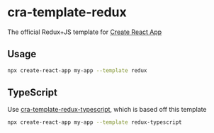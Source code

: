 # cra-template-redux

The official Redux+JS template for [Create React App](https://github.com/facebook/create-react-app)

## Usage

```sh
npx create-react-app my-app --template redux
```

## TypeScript

Use [cra-template-redux-typescript](https://github.com/reduxjs/cra-template-redux-typescript), which is based off this template

```sh
npx create-react-app my-app --template redux-typescript
```
